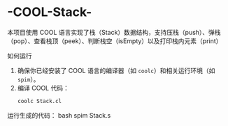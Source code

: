 # -COOL-Stack-
本项目使用 COOL 语言实现了栈（Stack）数据结构，支持压栈（push）、弹栈（pop）、查看栈顶（peek）、判断栈空（isEmpty）以及打印栈内元素（print）


如何运行
1. 确保你已经安装了 COOL 语言的编译器（如 `coolc`）和相关运行环境（如 `spim`）。
2. 编译 COOL 代码：
   ```bash
   coolc Stack.cl

   
运行生成的代码：
bash
spim Stack.s
